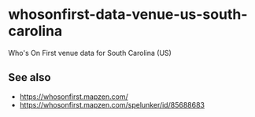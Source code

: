 # whosonfirst-data-venue-us-south-carolina

Who's On First venue data for South Carolina (US)

## See also

* https://whosonfirst.mapzen.com/
* https://whosonfirst.mapzen.com/spelunker/id/85688683
